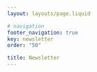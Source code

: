 ```yaml
---
layout: layouts/page.liquid

# navigation
footer_navigation: true
key: newsletter
order: "50"

title: Newsletter
---
```

